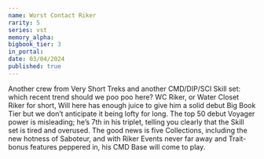 ```yaml
---
name: Worst Contact Riker
rarity: 5
series: vst
memory_alpha:
bigbook_tier: 3
in_portal:
date: 03/04/2024
published: true
---
```


Another crew from Very Short Treks and another CMD/DIP/SCI Skill set: which recent trend should we poo poo here? WC Riker, or Water Closet Riker for short, Will here has enough juice to give him a solid debut Big Book Tier but we don’t anticipate it being lofty for long. The top 50 debut Voyager power is misleading; he’s 7th in his triplet, telling you clearly that the Skill set is tired and overused. The good news is five Collections, including the new hotness of Saboteur, and with Riker Events never far away and Trait-bonus features peppered in, his CMD Base will come to play.
